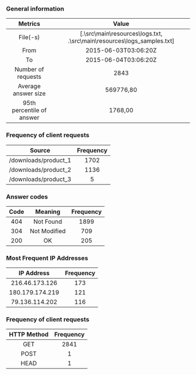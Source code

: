 ### General information

| Metrics                   | Value
|:--------------:|:----------:|
| File(-s)                  | [.\src\main\resources\logs.txt, .\src\main\resources\logs_samples.txt]
| From                      | 2015-06-03T03:06:20Z
| To                        | 2015-06-04T03:06:20Z
| Number of requests        | 2843           
| Average answer size       | 569776,80    
| 95th percentile of answer | 1768,00      

### Frequency of client requests

| Source                      | Frequency
|:--------------:|:----------:|
| /downloads/product_1        | 1702     
| /downloads/product_2        | 1136     
| /downloads/product_3        | 5        

### Answer codes

| Code | Meaning                | Frequency
|:-------------:|:-----------:|:----:|
| 404  | Not Found                   | 1899     
| 304  | Not Modified                | 709      
| 200  | OK                          | 205      

### Most Frequent IP Addresses

| IP Address               | Frequency
|:--------------:|:----------:|
| 216.46.173.126              | 173       
| 180.179.174.219             | 121       
| 79.136.114.202              | 116       

### Frequency of client requests

| HTTP Method | Frequency
|:--------------:|:----------:|
| GET                       | 2841      
| POST                      | 1         
| HEAD                      | 1         

